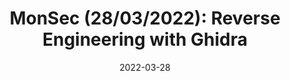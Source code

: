 ---
title: "MonSec (28/03/2022): Reverse Engineering with Ghidra"
date: 2022-03-28
showDateUpdated: false
tags: [MonSec, reversing, Ghidra, C, Go]
externalUrl: https://youtu.be/893L13SxDUg
_build: {render: never, list: local}
---